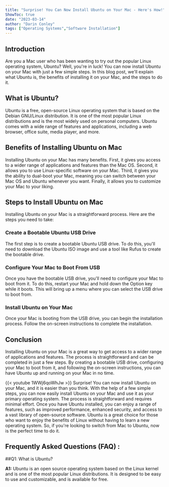 ```yaml
---
title: "Surprise! You Can Now Install Ubuntu on Your Mac - Here's How!"
ShowToc: true 
date: "2023-03-14"
author: "Darin Conley" 
tags: ["Operating Systems","Software Installation"]
---
```

## Introduction

Are you a Mac user who has been wanting to try out the popular Linux operating system, Ubuntu? Well, you're in luck! You can now install Ubuntu on your Mac with just a few simple steps. In this blog post, we'll explain what Ubuntu is, the benefits of installing it on your Mac, and the steps to do it.

## What is Ubuntu?

Ubuntu is a free, open-source Linux operating system that is based on the Debian GNU/Linux distribution. It is one of the most popular Linux distributions and is the most widely used on personal computers. Ubuntu comes with a wide range of features and applications, including a web browser, office suite, media player, and more.

## Benefits of Installing Ubuntu on Mac

Installing Ubuntu on your Mac has many benefits. First, it gives you access to a wider range of applications and features than the Mac OS. Second, it allows you to use Linux-specific software on your Mac. Third, it gives you the ability to dual-boot your Mac, meaning you can switch between your Mac OS and Ubuntu whenever you want. Finally, it allows you to customize your Mac to your liking.

## Steps to Install Ubuntu on Mac

Installing Ubuntu on your Mac is a straightforward process. Here are the steps you need to take:

### Create a Bootable Ubuntu USB Drive

The first step is to create a bootable Ubuntu USB drive. To do this, you'll need to download the Ubuntu ISO image and use a tool like Rufus to create the bootable drive.

### Configure Your Mac to Boot From USB

Once you have the bootable USB drive, you'll need to configure your Mac to boot from it. To do this, restart your Mac and hold down the Option key while it boots. This will bring up a menu where you can select the USB drive to boot from.

### Install Ubuntu on Your Mac

Once your Mac is booting from the USB drive, you can begin the installation process. Follow the on-screen instructions to complete the installation.

## Conclusion

Installing Ubuntu on your Mac is a great way to get access to a wider range of applications and features. The process is straightforward and can be completed in just a few steps. By creating a bootable USB drive, configuring your Mac to boot from it, and following the on-screen instructions, you can have Ubuntu up and running on your Mac in no time.

{{< youtube 1WWj6qoWhJw >}} 
Surprise! You can now install Ubuntu on your Mac, and it is easier than you think. With the help of a few simple steps, you can now easily install Ubuntu on your Mac and use it as your primary operating system. The process is straightforward and requires minimal effort. Once you have Ubuntu installed, you can enjoy a range of features, such as improved performance, enhanced security, and access to a vast library of open-source software. Ubuntu is a great choice for those who want to enjoy the benefits of Linux without having to learn a new operating system. So, if you're looking to switch from Mac to Ubuntu, now is the perfect time to do it.

## Frequently Asked Questions (FAQ) :
##Q1: What is Ubuntu?

**A1:** Ubuntu is an open source operating system based on the Linux kernel and is one of the most popular Linux distributions. It is designed to be easy to use and customizable, and is available for free.





